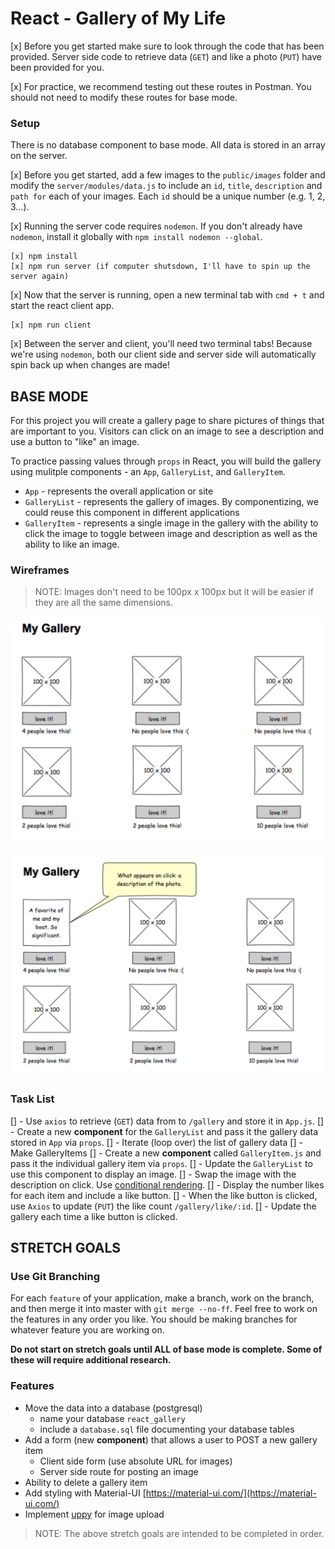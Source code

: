 # React - Gallery of My Life

[x] Before you get started make sure to look through the code that has been provided. Server side code to retrieve data (`GET`) and like a photo (`PUT`) have been provided for you. 

[x] For practice, we recommend testing out these routes in Postman. You should not need to modify these routes for base mode.

### Setup

There is no database component to base mode. All data is stored in an array on the server. 

[x] Before you get started, add a few images to the `public/images` folder and modify the `server/modules/data.js` to include an `id`, `title`, `description` and `path for` each of your images. Each `id` should be a unique number (e.g. 1, 2, 3...).

[x] Running the server code requires `nodemon`. If you don't already have `nodemon`, install it globally with `npm install nodemon --global`.

```
[x] npm install 
[x] npm run server (if computer shutsdown, I'll have to spin up the server again)
```

[x] Now that the server is running, open a new terminal tab with `cmd + t` and start the react client app.

```
[x] npm run client
```

[x] Between the server and client, you'll need two terminal tabs! Because we're using `nodemon`, both our client side and server side will automatically spin back up when changes are made!

## BASE MODE

For this project you will create a gallery page to share pictures of things that are important to you. Visitors can click on an image to see a description and use a button to "like" an image. 

To practice passing values through `props` in React, you will build the gallery using mulitple components - an `App`, `GalleryList`, and `GalleryItem`.

- `App` - represents the overall application or site 
- `GalleryList` - represents the gallery of images. By componentizing, we could reuse this component in different applications
- `GalleryItem` - represents a single image in the gallery with the ability to click the image to toggle between image and description as well as the ability to like an image.

### Wireframes

> NOTE: Images don't need to be 100px x 100px but it will be easier if they are all the same dimensions.

![mockup one](wireframes/first-mockup.png)

![mockup two](wireframes/second-mockup.png)

### Task List
[] - Use `axios` to retrieve (`GET`) data from to `/gallery` and store it in `App.js`.
[] - Create a new **component** for the `GalleryList` and pass it the gallery data stored in `App` via `props`.
    [] - Iterate (loop over) the list of gallery data
    [] - Make GalleryItems
[] - Create a new **component** called `GalleryItem.js` and pass it the individual gallery item via `props`. 
    [] - Update the `GalleryList` to use this component to display an image.
    [] - Swap the image with the description on click. Use [conditional rendering](https://reactjs.org/docs/conditional-rendering.html).
    [] - Display the number likes for each item and include a like button.
    [] - When the like button is clicked, use `Axios` to update (`PUT`) the like count `/gallery/like/:id`.
    [] - Update the gallery each time a like button is clicked.



## STRETCH GOALS

### Use Git Branching

For each `feature` of your application, make a branch, work on the branch, and then merge it into master with `git merge --no-ff`. Feel free to work on the features in any order you like. You should be making branches for whatever feature you are working on.

**Do not start on stretch goals until ALL of base mode is complete. Some of these will require additional research.**

### Features

- Move the data into a database (postgresql)
    - name your database `react_gallery`
    - include a `database.sql` file documenting your database tables
- Add a form (new **component**) that allows a user to POST a new gallery item
  - Client side form (use absolute URL for images)
  - Server side route for posting an image
- Ability to delete a gallery item
- Add styling with Material-UI [https://material-ui.com/](https://material-ui.com/)
- Implement [uppy](https://uppy.io/) for image upload 

> NOTE: The above stretch goals are intended to be completed in order.

